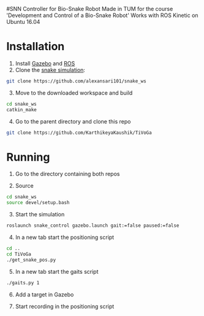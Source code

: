 #SNN Controller for Bio-Snake Robot 
Made in TUM for the course 'Development and Control of a Bio-Snake Robot'
Works with ROS Kinetic on Ubuntu 16.04

Installation
======
1. Install [Gazebo](http://gazebosim.org/download) and [ROS](http://wiki.ros.org/kinetic/Installation/Ubuntu)
2. Clone the [snake simulation](https://github.com/alexansari101/snake_ws):
```bash
git clone https://github.com/alexansari101/snake_ws
```
3. Move to the downloaded workspace and build
```bash
cd snake_ws
catkin_make
```
4. Go to the parent directory and clone this repo
```bash
git clone https://github.com/KarthikeyaKaushik/TiVoGa 
```

Running
======
1. Go to the directory containing both repos

2. Source 
```bash 
cd snake_ws
source devel/setup.bash
```

3. Start the simulation
```bash
roslaunch snake_control gazebo.launch gait:=false paused:=false
```

4. In a new tab start the positioning script
```bash
cd ..
cd TiVoGa
./get_snake_pos.py
```

5. In a new tab start the gaits script
```bash
./gaits.py 1
```
6. Add a target in Gazebo

7. Start recording in the positioning script





